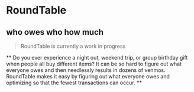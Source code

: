 # RoundTable
## who owes who how much

> RoundTable is currently a work in progress 


** Do you ever experience a night out, weekend trip, or group birthday gift when people all buy different items? It can be so hard to figure out what everyone owes and then needlessly results in dozens of venmos. RoundTable makes it easy by figuring out what everyone owes and optimizing so that the fewest transactions can occur. **
